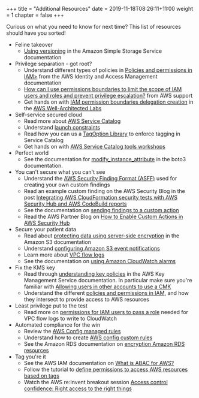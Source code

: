 +++
title = "Additional Resources"
date = 2019-11-18T08:26:11+11:00
weight = 1
chapter = false
+++

Curious on what you need to know for next time? This list of resources should have you sorted!

* Feline takeover
    * [Using versioning](https://docs.aws.amazon.com/AmazonS3/latest/dev/Versioning.html) in the Amazon Simple Storage Service documentation
* Privilege separation - got root?
    * Understand different types of policies in [Policies and permissions in IAM>](https://docs.aws.amazon.com/IAM/latest/UserGuide/access_policies.html) from the AWS Identity and Access Management documentation
    * [How can I use permissions boundaries to limit the scope of IAM users and roles and prevent privilege escalation?](https://aws.amazon.com/premiumsupport/knowledge-center/iam-permission-boundaries/) from AWS support
    * Get hands on with [IAM permission boundaries delegation creation](https://wellarchitectedlabs.com/security/300_labs/300_iam_permission_boundaries_delegating_role_creation/) in the [AWS Well-Architected Labs](https://wellarchitectedlabs.com/)
* Self-service secured cloud
    * Read more about [AWS Service Catalog](https://aws.amazon.com/servicecatalog/)
    * Understand [launch constraints](https://docs.aws.amazon.com/servicecatalog/latest/adminguide/constraints-launch.html)
    * Read how you can us a [TagOption Library](https://docs.aws.amazon.com/servicecatalog/latest/adminguide/tagoptions.html) to enforce tagging in Service Catalog
    * Get hands on with [AWS Service Catalog tools workshops](https://service-catalog-tools-workshop.com/)
* Perfect world
    * See the documentation for [modify_instance_attribute](https://boto3.amazonaws.com/v1/documentation/api/latest/reference/services/ec2.html#instance) in the boto3 documentation.
* You can't secure what you can't see
    * Understand the [AWS Security Finding Format (ASFF)](https://docs.aws.amazon.com/securityhub/latest/userguide/securityhub-findings-format.html) used for creating your own custom findings
    * Read an example custom finding on the AWS Security Blog in the post [Integrating AWS CloudFormation security tests with AWS Security Hub and AWS CodeBuild reports](https://aws.amazon.com/blogs/security/integrating-aws-cloudformation-security-tests-with-aws-security-hub-and-aws-codebuild-reports/)
    * See the documentation on [sending findings to a custom action](https://docs.aws.amazon.com/securityhub/latest/userguide/finding-send-to-custom-action.html)
    * Read the AWS Partner Blog on [How to Enable Custom Actions in AWS Security Hub](https://aws.amazon.com/blogs/apn/how-to-enable-custom-actions-in-aws-security-hub/)
* Secure your patient data
    * Read about [protecting data using server-side encryption](https://docs.aws.amazon.com/AmazonS3/latest/dev/serv-side-encryption.html) in the Amazon S3 documentation
    * Understand [configuring Amazon S3 event notifications](https://docs.aws.amazon.com/AmazonS3/latest/dev/NotificationHowTo.html)
    * Learn more about [VPC flow logs](https://docs.aws.amazon.com/vpc/latest/userguide/flow-logs.html)
    * See the documentation on [using Amazon CloudWatch alarms](https://docs.aws.amazon.com/AmazonCloudWatch/latest/monitoring/AlarmThatSendsEmail.html)
* Fix the KMS key
    * Read through [understanding key policies](https://docs.aws.amazon.com/kms/latest/developerguide/key-policies.html) in the AWS Key Management Service documentation. In particular make sure you're familiar with [Allowing users in other accounts to use a CMK](https://docs.aws.amazon.com/kms/latest/developerguide/key-policy-modifying-external-accounts.html)
    * Understand the different [policies and permissions in IAM](https://docs.aws.amazon.com/IAM/latest/UserGuide/access_policies.html), and how they intersect to provide access to AWS resources
* Least privilege put to the test
    * Read more on [permissions for IAM users to pass a role](https://docs.aws.amazon.com/vpc/latest/userguide/flow-logs-cwl.html#flow-logs-iam-user) needed for VPC flow logs to write to CloudWatch
* Automated compliance for the win
    * Review the [AWS Config managed rules](https://docs.aws.amazon.com/config/latest/developerguide/evaluate-config_use-managed-rules.html)
    * Understand how to create [AWS config custom rules](https://docs.aws.amazon.com/config/latest/developerguide/evaluate-config_develop-rules.html)
    * See the Amazon RDS documentation on [encryption Amazon RDS resources](https://docs.aws.amazon.com/AmazonRDS/latest/UserGuide/Overview.Encryption.html)
* Tag you're it
    * See the AWS IAM documentation on [What is ABAC for AWS?](https://docs.aws.amazon.com/IAM/latest/UserGuide/introduction_attribute-based-access-control.html)
    * Follow the tutorial to [define permissions to access AWS resources based on tags](https://docs.aws.amazon.com/IAM/latest/UserGuide/tutorial_attribute-based-access-control.html)
    * Watch the AWS re:Invent breakout session [Access control confidence: Right access to the right things](https://www.youtube.com/watch?v=XO4CALyzbVM)

